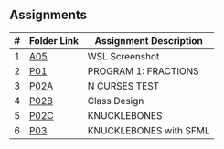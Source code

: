 ## Assignments

|  #  | Folder Link | Assignment Description |
| :-: | ----------- | ---------------------- |
|  1  | [A05](./A05)      | WSL Screenshot          |
|  2  | [P01](./P01)      | PROGRAM 1: FRACTIONS        |
|  3  | [P02A](./P02A)      | N CURSES TEST        |
|  4  | [P02B](./P02B)      | Class Design         |
|  5  | [P02C](./P02C)      | KNUCKLEBONES        |
|  6  | [P03](./P03)      | KNUCKLEBONES with SFML        |
